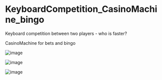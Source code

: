 # KeyboardCompetition_CasinoMachine_bingo
Keyboard competition between two players - who is faster?

CasinoMachine for bets and bingo

![image](https://user-images.githubusercontent.com/83061722/157692775-5ef60eed-0a9b-4148-b8ff-dcc940f17edb.png)

![image](https://user-images.githubusercontent.com/83061722/157692807-3a5d8c46-71f1-4407-9275-dec1bc32f7eb.png)

![image](https://user-images.githubusercontent.com/83061722/157692831-701c6f8b-322f-477c-9aaa-0fa82bdf682f.png)

